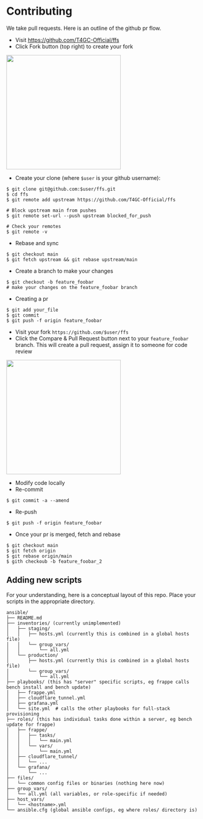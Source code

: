 # Contributing 

We take pull requests. Here is an outline of the github pr flow. 

* Visit https://github.com/T4GC-Official/ffs
* Click Fork button (top right) to create your fork

<img src="https://github.com/T4GC-Official/count/raw/main/images/fork.png" width="300">
 
* Create your clone (where `$user` is your github username):
```
$ git clone git@github.com:$user/ffs.git
$ cd ffs
$ git remote add upstream https://github.com/T4GC-Official/ffs

# Block upstream main from pushes
$ git remote set-url --push upstream blocked_for_push

# Check your remotes 
$ git remote -v 
```
* Rebase and sync
```
$ git checkout main
$ git fetch upstream && git rebase upstream/main
```
* Create a branch to make your changes 
```
$ git checkout -b feature_foobar
# make your changes on the feature_foobar branch
```
* Creating a pr 
```
$ git add your_file
$ git commit 
$ git push -f origin feature_foobar 
```
* Visit your fork `https://github.com/$user/ffs`
* Click the Compare & Pull Request button next to your `feature_foobar` branch. This will create a pull request, assign it to someone for code review

<img src="https://github.com/T4GC-Official/count/raw/main/images/pr.png" width="300">

* Modify code locally 
* Re-commit
```
$ git commit -a --amend 
```
* Re-push
```
$ git push -f origin feature_foobar 
```
* Once your pr is merged, fetch and rebase 
```
$ git checkout main 
$ git fetch origin
$ git rebase origin/main 
$ gith checkoub -b feature_foobar_2
```

## Adding new scripts 

For your understanding, here is a conceptual layout of this repo. Place your scripts in the appropriate directory. 

```console 
ansible/
├── README.md
├── inventories/ (currently unimplemented) 
│   ├── staging/
│   │   ├── hosts.yml (currently this is combined in a global hosts file)
│   │   └── group_vars/
│   │       └── all.yml
│   └── production/
│       ├── hosts.yml (currently this is combined in a global hosts file) 
│       └── group_vars/
│           └── all.yml
├── playbooks/ (this has "server" specific scripts, eg frappe calls bench install and bench update) 
│   ├── frappe.yml
│   ├── cloudflare_tunnel.yml
│   ├── grafana.yml
│   └── site.yml  # calls the other playbooks for full-stack provisioning
├── roles/ (this has individual tasks done within a server, eg bench update for frappe) 
│   ├── frappe/
│   │   ├── tasks/
│   │   │   └── main.yml
│   │   └── vars/
│   │       └── main.yml
│   ├── cloudflare_tunnel/
│   │   └── ...
│   └── grafana/
│       └── ...
├── files/
│   └── common config files or binaries (nothing here now) 
├── group_vars/
│   └── all.yml (all variables, or role-specific if needed)
├── host_vars/
│   └── <hostname>.yml
└── ansible.cfg (global ansible configs, eg where roles/ directory is) 
```

